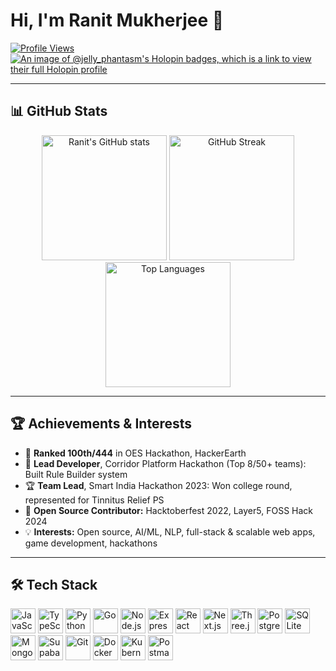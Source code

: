 # Hi, I'm Ranit Mukherjee 👋

[![Profile Views](https://komarev.com/ghpvc/?username=RanitMukherjee&label=Profile%20Views&color=0e75b6)](https://github.com/RanitMukherjee)
[![An image of @jelly_phantasm's Holopin badges, which is a link to view their full Holopin profile](https://holopin.me/jelly_phantasm)](https://holopin.io/@jelly_phantasm)




---

## 📊 GitHub Stats
<p align="center">
  <img src="https://github-readme-stats.vercel.app/api?username=RanitMukherjee&theme=tokyonight&hide_border=false&include_all_commits=false&count_private=false&card_width=400" alt="Ranit's GitHub stats" height="200"/>
  <img src="https://nirzak-streak-stats.vercel.app/?user=RanitMukherjee&theme=tokyonight&hide_border=false&card_width=400" alt="GitHub Streak" height="200"/>
  <img src="https://github-readme-stats.vercel.app/api/top-langs/?username=RanitMukherjee&theme=tokyonight&hide_border=false&include_all_commits=false&count_private=false&layout=compact&card_width=400&hide=jupyter%20notebook" alt="Top Languages" height="200"/>
</p>




---

## 🏆 Achievements & Interests

- 🏅 **Ranked 100th/444** in OES Hackathon, HackerEarth
- 🥇 **Lead Developer**, Corridor Platform Hackathon (Top 8/50+ teams): Built Rule Builder system
- 🏆 **Team Lead**, Smart India Hackathon 2023: Won college round, represented for Tinnitus Relief PS
- 🌱 **Open Source Contributor:** Hacktoberfest 2022, Layer5, FOSS Hack 2024
- 💡 **Interests:** Open source, AI/ML, NLP, full-stack & scalable web apps, game development, hackathons

---

## 🛠️ Tech Stack
<p>
  <img src="https://cdn.simpleicons.org/javascript" alt="JavaScript" width="40"/>
  <img src="https://cdn.simpleicons.org/typescript" alt="TypeScript" width="40"/>
  <img src="https://cdn.simpleicons.org/python" alt="Python" width="40"/>
  <img src="https://cdn.simpleicons.org/go" alt="Go" width="40"/>
  <img src="https://cdn.simpleicons.org/nodedotjs" alt="Node.js" width="40"/>
  <img src="https://cdn.simpleicons.org/express" alt="Express.js" width="40"/>
  <img src="https://cdn.simpleicons.org/react" alt="React" width="40"/>
  <img src="https://cdn.simpleicons.org/nextdotjs" alt="Next.js" width="40"/>
  <img src="https://cdn.simpleicons.org/threedotjs" alt="Three.js" width="40"/>
  <img src="https://cdn.simpleicons.org/postgresql" alt="PostgreSQL" width="40"/>
  <img src="https://cdn.simpleicons.org/sqlite" alt="SQLite" width="40"/>
  <img src="https://cdn.simpleicons.org/mongodb" alt="MongoDB" width="40"/>
  <img src="https://cdn.simpleicons.org/supabase" alt="Supabase" width="40"/>
  <img src="https://cdn.simpleicons.org/git" alt="Git" width="40"/>
  <img src="https://cdn.simpleicons.org/docker" alt="Docker" width="40"/>
  <img src="https://cdn.simpleicons.org/kubernetes" alt="Kubernetes" width="40"/>
  <img src="https://cdn.simpleicons.org/postman" alt="Postman" width="40"/>
</p>
